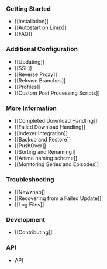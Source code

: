 ### Getting Started ###
- [[Installation]]
- [[Autostart on Linux]]
- [[FAQ]]

### Additional Configuration ###
- [[Updating]]
- [[SSL]]
- [[Reverse Proxy]]
- [[Release Branches]]
- [[Profiles]]
- [[Custom Post Processing Scripts]]

### More Information ###
- [[Completed Download Handling]]
- [[Failed Download Handling]]
- [[Indexer Integration]]
- [[Backup and Restore]]
- [[PushOver]]
- [[Sorting and Renaming]]
- [[Anime naming scheme]]
- [[Monitoring Series and Episodes]]

### Troubleshooting ###
- [[Newznab]]
- [[Recovering from a Failed Update]]
- [[Log Files]]

### Development ###
- [[Contributing]]

### API ###
- [API](/Sonarr/Sonarr/wiki/API)